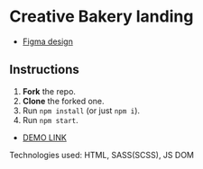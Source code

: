 # Creative Bakery landing
-   [Figma design](https://www.figma.com/file/zIi6yfSpSIV4dnTzwaXSjt/Bakerlab?node-id=0%3A1)

## Instructions
1. **Fork** the repo.
2. **Clone** the forked one.
3. Run `npm install` (or just `npm i`).
4. Run `npm start`.

-   [DEMO LINK](https://Smikhotur.github.io/layout_creativeBakery/)

Technologies used:  HTML, SASS(SCSS), JS DOM

